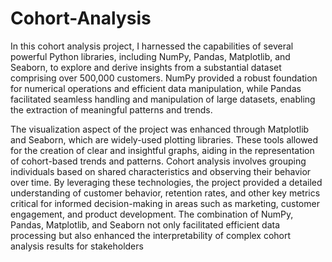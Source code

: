 # Cohort-Analysis
In this cohort analysis project, I harnessed the capabilities of several powerful Python libraries, including NumPy, Pandas, Matplotlib, and Seaborn, to explore and derive insights from a substantial dataset comprising over 500,000 customers. NumPy provided a robust foundation for numerical operations and efficient data manipulation, while Pandas facilitated seamless handling and manipulation of large datasets, enabling the extraction of meaningful patterns and trends.

The visualization aspect of the project was enhanced through Matplotlib and Seaborn, which are widely-used plotting libraries. These tools allowed for the creation of clear and insightful graphs, aiding in the representation of cohort-based trends and patterns. Cohort analysis involves grouping individuals based on shared characteristics and observing their behavior over time. By leveraging these technologies, the project provided a detailed understanding of customer behavior, retention rates, and other key metrics critical for informed decision-making in areas such as marketing, customer engagement, and product development. The combination of NumPy, Pandas, Matplotlib, and Seaborn not only facilitated efficient data processing but also enhanced the interpretability of complex cohort analysis results for stakeholders
